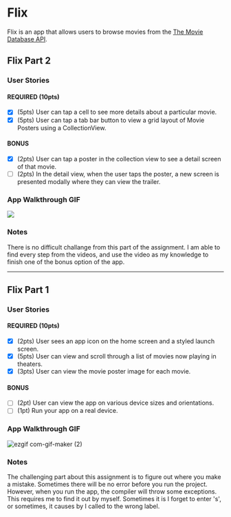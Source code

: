 # Flix

Flix is an app that allows users to browse movies from the [The Movie Database API](http://docs.themoviedb.apiary.io/#).

## Flix Part 2

### User Stories

#### REQUIRED (10pts)
- [x] (5pts) User can tap a cell to see more details about a particular movie.
- [x] (5pts) User can tap a tab bar button to view a grid layout of Movie Posters using a CollectionView.

#### BONUS
- [x] (2pts) User can tap a poster in the collection view to see a detail screen of that movie.
- [ ] (2pts) In the detail view, when the user taps the poster, a new screen is presented modally where they can view the trailer.

### App Walkthrough GIF
![](https://i.imgur.com/Q4KsyyK.gif)

### Notes
There is no difficult challange from this part of the assignment. I am able to find every step from the videos, and use the video as my knowledge to finish one of the bonus option of the app.

---

## Flix Part 1

### User Stories

#### REQUIRED (10pts)
- [x] (2pts) User sees an app icon on the home screen and a styled launch screen.
- [x] (5pts) User can view and scroll through a list of movies now playing in theaters.
- [x] (3pts) User can view the movie poster image for each movie.

#### BONUS
- [ ] (2pt) User can view the app on various device sizes and orientations.
- [ ] (1pt) Run your app on a real device.

### App Walkthrough GIF
![ezgif com-gif-maker (2)](https://user-images.githubusercontent.com/98489037/155481093-aebb4070-1e02-4d90-9111-b5088143fcf6.gif)

### Notes
The challenging part about this assignment is to figure out where you make a mistake. Sometimes there will be no error before you run the project. However, when you run the app, the compiler will throw some exceptions. This requires me to find it out by myself. Sometimes it is I forget to enter 's', or sometimes, it causes by I called to the wrong label.
